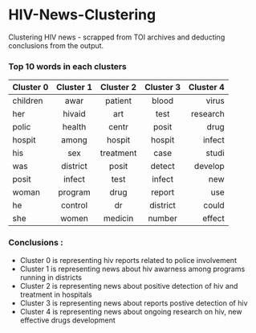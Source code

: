 # HIV-News-Clustering
Clustering HIV news - scrapped from TOI archives and deducting conclusions from the output.





### Top 10 words in each clusters

|   Cluster 0   |   Cluster 1   |   Cluster 2    |   Cluster 3   |    Cluster 4  |
| ------------- |:-------------:| :-------------:|:-------------:| -------------:|
| children      | awar          | patient        | blood         | virus         |
| her           | hivaid        | art            | test          | research      |   
| polic         | health        | centr          | posit         | drug          |  
| hospit        | among         | hospit         | hospit        | infect        |    
| his           | sex           | treatment      | case          | studi         |    
| was           | district      | posit          | detect        | develop       |    
| posit         | infect        | test           | infect        | new           |    
| woman         | program       | drug           | report        | use           |    
| he            | control       | dr             | district      | could         |    
| she           | women         | medicin        | number        | effect        |    




### Conclusions :

* Cluster 0 is representing hiv reports related to police involvement
* Cluster 1 is representing news about hiv awarness among  programs running in districts
* Cluster 2 is representing news about positive detection of hiv and treatment in hospitals
* Cluster 3 is representing news about reports postive detection of hiv
* Cluster 4 is representing news about ongoing research on hiv, new effective drugs development 
